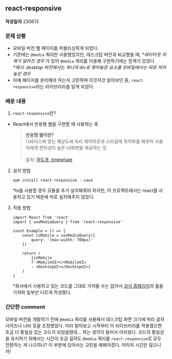## react-responsive 
**작성일자**
230613

### 문제 상황
- 모바일 버전 웹 페이지를 퍼블리싱하게 되었다.
- 기존에는 `@media` 쿼리만 사용했었지만, 데스크탑 버전과 비교했을 때, *_레이아웃 자체가 달라진 경우_ 가 있어 `@media` 쿼리를 이용해 구현하기에는 한계가 있었다.
<br>_*예시: desktop 버전에서는 하나의 div로 묶어놓은 요소를 모바일에서는 따로 띄어놓은 경우_
- 아예 페이지를 분리해야 하는지 고민하며 이것저것 알아보던 중, `react-responsive`라는 라이브러리를 알게 되었다.

### 배운 내용
1. `react-responsive`란?
- React에서 반응형 웹을 구현할 때 사용하는 훅
    > **반응형 웹이란?** <br>
    디바이스에 맞는 해상도에 따라 레이아웃과 스타일에 최적화를 해주어 사용자에게 편의성이 높은 UI화면을 제공하는 것.<br><br>
    출처: [허도경, limewhale](https://whales.tistory.com/93) 

2. 설치 방법
    ```
    npm install react-responsive --save
    ```
    *ts를 사용할 경우 모듈을 추가 설치해줘야 하지만, 이 프로젝트에서는 react를 사용하고 있기 때문에 따로 설치해주지 않았다.

3. 적용 방법
    ```
    import React from 'react'
    import { useMediaQuery } from 'react-responsive'

    const Example = () => {
        const isMobile = useMediaQuery({
            query: '(max-width: 768px)'
        })

        return (
            {isMobile 
            ? <MobileUI></<MobileUI>
            : <DesktopUI></DesktopUI>}
        )
    }
    ```
    *회사에서 사용하고 있는 코드를 그대로 가져올 수는 없어서 [공식 홈페이지](https://www.npmjs.com/package/react-responsive)의 틀을 가져와 일부만 다르게 작성했다.

### 간단한 comment
모바일 버전을 개발하기 전에 `@media` 쿼리를 사용해서 데스크탑 화면 크기에 따라 글자 사이즈나 너비 등을 조정했었다. 미리 알아보고 시작부터 이 라이브러리를 적용했으면 조금 더 통일성 있는 코드가 되었을텐데... 하는 생각이 들어서 아쉬웠다. 코드의 통일성을 유지하기 위해서는 시간이 조금 걸려도 `@media` 쿼리를 `react-responsive`로 모두 전환하는 게 나으려나? 이 부분에 있어서는 고민을 해봐야겠다. 어차피 시간은 많으니까!
